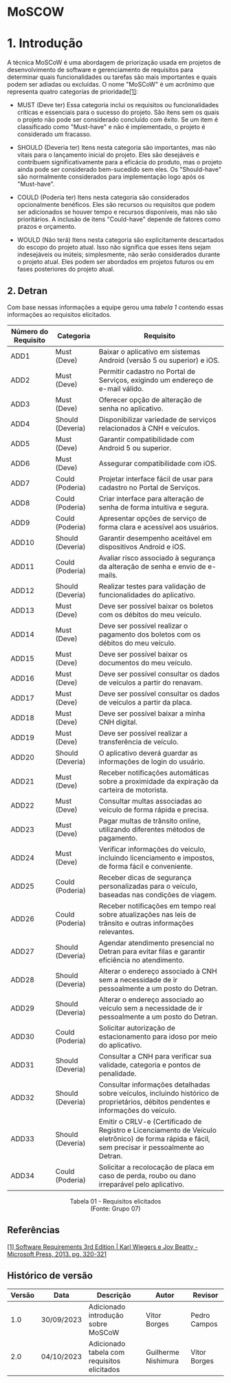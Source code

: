 # MoSCOW

# 1. Introdução
A técnica MoSCoW é uma abordagem de priorização usada em projetos de desenvolvimento de software e gerenciamento de requisitos para determinar quais funcionalidades ou tarefas são mais importantes e quais podem ser adiadas ou excluídas. O nome "MoSCoW" é um acrônimo que representa quatro categorias de prioridade<a id="TEC1" href="#QT1">[1]</a>:

* MUST (Deve ter)
Essa categoria inclui os requisitos ou funcionalidades críticas e essenciais para o sucesso do projeto. São itens sem os quais o projeto não pode ser considerado concluído com êxito. Se um item é classificado como "Must-have" e não é implementado, o projeto é considerado um fracasso.

* SHOULD (Deveria ter)
Itens nesta categoria são importantes, mas não vitais para o lançamento inicial do projeto. Eles são desejáveis e contribuem significativamente para a eficácia do produto, mas o projeto ainda pode ser considerado bem-sucedido sem eles. Os "Should-have" são normalmente considerados para implementação logo após os "Must-have".

* COULD (Poderia ter)
Itens nesta categoria são considerados opcionalmente benéficos. Eles são recursos ou requisitos que podem ser adicionados se houver tempo e recursos disponíveis, mas não são prioritários. A inclusão de itens "Could-have" depende de fatores como prazos e orçamento.

* WOULD (Não terá)
Itens nesta categoria são explicitamente descartados do escopo do projeto atual. Isso não significa que esses itens sejam indesejáveis ou inúteis; simplesmente, não serão considerados durante o projeto atual. Eles podem ser abordados em projetos futuros ou em fases posteriores do projeto atual.

## 2. Detran

Com base nessas informações a equipe gerou uma *tabela 1*  contendo essas informações ao requisitos elicitados.

| Número do Requisito | Categoria       | Requisito                                                                                   |
|---------------------|-----------------|----------------------------------------------------------------------------------------------|
| ADD1                | Must (Deve)     | Baixar o aplicativo em sistemas Android (versão 5 ou superior) e iOS.                        |
| ADD2                | Must (Deve)     | Permitir cadastro no Portal de Serviços, exigindo um endereço de e-mail válido.             |
| ADD3                | Must (Deve)     | Oferecer opção de alteração de senha no aplicativo.                                          |
| ADD4                | Should (Deveria)| Disponibilizar variedade de serviços relacionados à CNH e veículos.                            |
| ADD5                | Must (Deve)     | Garantir compatibilidade com Android 5 ou superior.                                           |
| ADD6                | Must (Deve)     | Assegurar compatibilidade com iOS.                                                            |
| ADD7                | Could (Poderia) | Projetar interface fácil de usar para cadastro no Portal de Serviços.                          |
| ADD8                | Could (Poderia) | Criar interface para alteração de senha de forma intuitiva e segura.                            |
| ADD9                | Could (Poderia) | Apresentar opções de serviço de forma clara e acessível aos usuários.                           |
| ADD10               | Should (Deveria)| Garantir desempenho aceitável em dispositivos Android e iOS.                                    |
| ADD11               | Could (Poderia) | Avaliar risco associado à segurança da alteração de senha e envio de e-mails.                  |
| ADD12               | Should (Deveria)| Realizar testes para validação de funcionalidades do aplicativo.                                  |
| ADD13               | Must (Deve)     | Deve ser possível baixar os boletos com os débitos do meu veículo.                              |
| ADD14               | Must (Deve)     | Deve ser possível realizar o pagamento dos boletos com os débitos do meu veículo.               |
| ADD15               | Must (Deve)     | Deve ser possível baixar os documentos do meu veículo.                                         |
| ADD16               | Must (Deve)     | Deve ser possível consultar os dados de veículos a partir do renavam.                            |
| ADD17               | Must (Deve)     | Deve ser possível consultar os dados de veículos a partir da placa.                               |
| ADD18               | Must (Deve)     | Deve ser possível baixar a minha CNH digital.                                                  |
| ADD19               | Must (Deve)     | Deve ser possível realizar a transferência de veículo.                                         |
| ADD20               | Should (Deveria)| O aplicativo deverá guardar as informações de login do usuário.                                   |
| ADD21               | Must (Deve)     | Receber notificações automáticas sobre a proximidade da expiração da carteira de motorista.     |
| ADD22               | Must (Deve)     | Consultar multas associadas ao veículo de forma rápida e precisa.                                 |
| ADD23               | Must (Deve)     | Pagar multas de trânsito online, utilizando diferentes métodos de pagamento.                     |
| ADD24               | Must (Deve)     | Verificar informações do veículo, incluindo licenciamento e impostos, de forma fácil e conveniente.|
| ADD25               | Could (Poderia) | Receber dicas de segurança personalizadas para o veículo, baseadas nas condições de viagem.       |
| ADD26               | Could (Poderia) | Receber notificações em tempo real sobre atualizações nas leis de trânsito e outras informações relevantes. |
| ADD27               | Should (Deveria)| Agendar atendimento presencial no Detran para evitar filas e garantir eficiência no atendimento. |
| ADD28               | Should (Deveria)| Alterar o endereço associado à CNH sem a necessidade de ir pessoalmente a um posto do Detran.      |
| ADD29               | Should (Deveria)| Alterar o endereço associado ao veículo sem a necessidade de ir pessoalmente a um posto do Detran. |
| ADD30               | Could (Poderia) | Solicitar autorização de estacionamento para idoso por meio do aplicativo.                         |
| ADD31               | Should (Deveria)| Consultar a CNH para verificar sua validade, categoria e pontos de penalidade.                     |
| ADD32               | Should (Deveria)| Consultar informações detalhadas sobre veículos, incluindo histórico de proprietários, débitos pendentes e informações do veículo. |
| ADD33               | Should (Deveria)| Emitir o CRLV-e (Certificado de Registro e Licenciamento de Veículo eletrônico) de forma rápida e fácil, sem precisar ir pessoalmente ao Detran. |
| ADD34               | Could (Poderia) | Solicitar a recolocação de placa em caso de perda, roubo ou dano irreparável pelo aplicativo.    |

<p align="center">
Tabela 01 - Requisitos elicitados <br>
(Fonte: Grupo 07)
</p>

## Referências
<a id="QT1" href="#anchor_1">[1] Software Requirements 3rd Edition | Karl Wiegers e Joy Beatty - Microsoft Press, 2013. pg. 320-321</a>

## Histórico de versão

| Versão | Data       | Descrição            | Autor              | Revisor             |
| ------ | ---------- | -------------------- | ------------------ | ------------------- |
| 1.0    | 30/09/2023 | Adicionado introdução sobre MoSCoW | Vitor Borges | Pedro Campos |
| 2.0    | 04/10/2023 | Adicionado tabela com requisitos elicitados | Guilherme Nishimura |Vitor Borges |
